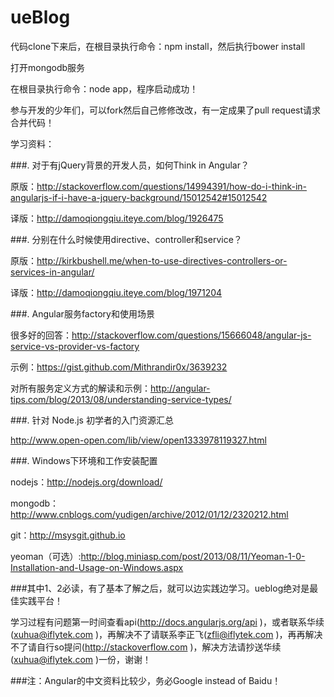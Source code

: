 ueBlog
======


代码clone下来后，在根目录执行命令：npm install，然后执行bower install


打开mongodb服务


在根目录执行命令：node app，程序启动成功！


参与开发的少年们，可以fork然后自己修修改改，有一定成果了pull request请求合并代码！




学习资料：


###. 对于有jQuery背景的开发人员，如何Think in Angular？


原版：http://stackoverflow.com/questions/14994391/how-do-i-think-in-angularjs-if-i-have-a-jquery-background/15012542#15012542


译版：http://damoqiongqiu.iteye.com/blog/1926475




 ###. 分别在什么时候使用directive、controller和service？


原版：http://kirkbushell.me/when-to-use-directives-controllers-or-services-in-angular/


译版：http://damoqiongqiu.iteye.com/blog/1971204




###. Angular服务factory和使用场景


很多好的回答：http://stackoverflow.com/questions/15666048/angular-js-service-vs-provider-vs-factory


示例：https://gist.github.com/Mithrandir0x/3639232


对所有服务定义方式的解读和示例：http://angular-tips.com/blog/2013/08/understanding-service-types/




###. 针对 Node.js 初学者的入门资源汇总


http://www.open-open.com/lib/view/open1333978119327.html




###. Windows下环境和工作安装配置


nodejs：http://nodejs.org/download/


mongodb：http://www.cnblogs.com/yudigen/archive/2012/01/12/2320212.html


git：http://msysgit.github.io


yeoman（可选）:http://blog.miniasp.com/post/2013/08/11/Yeoman-1-0-Installation-and-Usage-on-Windows.aspx



###其中1、2必读，有了基本了解之后，就可以边实践边学习。ueblog绝对是最佳实践平台！


学习过程有问题第一时间查看api(http://docs.angularjs.org/api )，或者联系华续(xuhua@iflytek.com )，再解决不了请联系李正飞(zfli@iflytek.com )，再再解决不了请自行so提问(http://stackoverflow.com )，解决方法请抄送华续(xuhua@iflytek.com )一份，谢谢！


###注：Angular的中文资料比较少，务必Google instead of Baidu！
